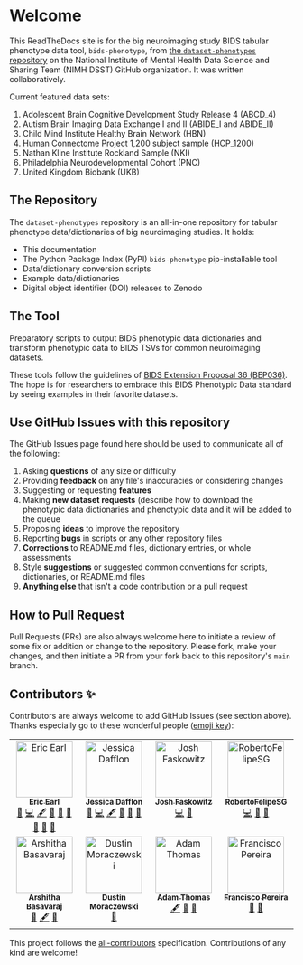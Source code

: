 # Welcome

This ReadTheDocs site is for the big neuroimaging study BIDS tabular phenotype data tool, `bids-phenotype`, from [the `dataset-phenotypes` repository](https://github.com/nimh-dsst/dataset-phenotypes) on the National Institute of Mental Health Data Science and Sharing Team (NIMH DSST) GitHub organization. It was written collaboratively.

Current featured data sets:

1. Adolescent Brain Cognitive Development Study Release 4 (ABCD_4)
1. Autism Brain Imaging Data Exchange I and II (ABIDE_I and ABIDE_II)
1. Child Mind Institute Healthy Brain Network (HBN)
1. Human Connectome Project 1,200 subject sample (HCP_1200)
1. Nathan Kline Institute Rockland Sample (NKI)
1. Philadelphia Neurodevelopmental Cohort (PNC)
1. United Kingdom Biobank (UKB)

## The Repository

The `dataset-phenotypes` repository is an all-in-one repository for tabular phenotype data/dictionaries of big neuroimaging studies. It holds:

- This documentation
- The Python Package Index (PyPI) `bids-phenotype` pip-installable tool
- Data/dictionary conversion scripts
- Example data/dictionaries
- Digital object identifier (DOI) releases to Zenodo

## The Tool

Preparatory scripts to output BIDS phenotypic data dictionaries and transform phenotypic data to BIDS TSVs for common neuroimaging datasets.

These tools follow the guidelines of [BIDS Extension Proposal 36 (BEP036)](https://docs.google.com/document/d/1WTkfES8L0vItZVyyR68fc-9cO03jS-kCnMnw6602pbc/edit#heading=h.gjdgxs). The hope is for researchers to embrace this BIDS Phenotypic Data standard by seeing examples in their favorite datasets.

## Use GitHub Issues with this repository

The GitHub Issues page found here should be used to communicate all of the following:

1. Asking **questions** of any size or difficulty
1. Providing **feedback** on any file's inaccuracies or considering changes
1. Suggesting or requesting **features**
1. Making **new dataset requests** (describe how to download the phenotypic data dictionaries and phenotypic data and it will be added to the queue
1. Proposing **ideas** to improve the repository
1. Reporting **bugs** in scripts or any other repository files
1. **Corrections** to README.md files, dictionary entries, or whole assessments
1. Style **suggestions** or suggested common conventions for scripts, dictionaries, or README.md files
1. **Anything else** that isn't a code contribution or a pull request

## How to Pull Request

Pull Requests (PRs) are also always welcome here to initiate a review of some fix or addition or change to the repository. Please fork, make your changes, and then initiate a PR from your fork back to this repository's `main` branch.

## Contributors ✨

Contributors are always welcome to add GitHub Issues (see section above). Thanks especially go to these wonderful people ([emoji key](https://allcontributors.org/docs/en/emoji-key)):

<!-- ALL-CONTRIBUTORS-LIST:START - Do not remove or modify this section -->
<!-- prettier-ignore-start -->
<!-- markdownlint-disable -->
<table>
  <tbody>
    <tr>
      <td align="center" valign="top" width="14.28%"><a href="https://ericearl.github.io/"><img src="https://avatars.githubusercontent.com/u/5580023?v=4?s=100" width="100px;" alt="Eric Earl"/><br /><sub><b>Eric Earl</b></sub></a><br /><a href="https://github.com/ericearl/dataset-phenotypes/issues?q=author%3Aericearl" title="Bug reports">🐛</a> <a href="https://github.com/ericearl/dataset-phenotypes/commits?author=ericearl" title="Code">💻</a> <a href="#content-ericearl" title="Content">🖋</a> <a href="#data-ericearl" title="Data">🔣</a> <a href="#design-ericearl" title="Design">🎨</a> <a href="#ideas-ericearl" title="Ideas, Planning, & Feedback">🤔</a> <a href="#maintenance-ericearl" title="Maintenance">🚧</a> <a href="#projectManagement-ericearl" title="Project Management">📆</a> <a href="https://github.com/ericearl/dataset-phenotypes/pulls?q=is%3Apr+reviewed-by%3Aericearl" title="Reviewed Pull Requests">👀</a></td>
      <td align="center" valign="top" width="14.28%"><a href="https://jessicadafflon.github.io/"><img src="https://avatars.githubusercontent.com/u/10345440?v=4?s=100" width="100px;" alt="Jessica Dafflon"/><br /><sub><b>Jessica Dafflon</b></sub></a><br /><a href="https://github.com/ericearl/dataset-phenotypes/issues?q=author%3AJessyD" title="Bug reports">🐛</a> <a href="https://github.com/ericearl/dataset-phenotypes/commits?author=JessyD" title="Code">💻</a> <a href="#content-JessyD" title="Content">🖋</a> <a href="#ideas-JessyD" title="Ideas, Planning, & Feedback">🤔</a> <a href="#projectManagement-JessyD" title="Project Management">📆</a> <a href="https://github.com/ericearl/dataset-phenotypes/pulls?q=is%3Apr+reviewed-by%3AJessyD" title="Reviewed Pull Requests">👀</a></td>
      <td align="center" valign="top" width="14.28%"><a href="https://faskowit.github.io/"><img src="https://avatars.githubusercontent.com/u/3308660?v=4?s=100" width="100px;" alt="Josh Faskowitz"/><br /><sub><b>Josh Faskowitz</b></sub></a><br /><a href="https://github.com/ericearl/dataset-phenotypes/commits?author=faskowit" title="Code">💻</a> <a href="#ideas-faskowit" title="Ideas, Planning, & Feedback">🤔</a></td>
      <td align="center" valign="top" width="14.28%"><a href="https://github.com/RobertoFelipeSG"><img src="https://avatars.githubusercontent.com/u/38394703?v=4?s=100" width="100px;" alt="RobertoFelipeSG"/><br /><sub><b>RobertoFelipeSG</b></sub></a><br /><a href="https://github.com/ericearl/dataset-phenotypes/commits?author=RobertoFelipeSG" title="Code">💻</a> <a href="#design-RobertoFelipeSG" title="Design">🎨</a> <a href="#ideas-RobertoFelipeSG" title="Ideas, Planning, & Feedback">🤔</a></td>
    </tr>
    <tr>
      <td align="center" valign="top" width="14.28%"><a href="http://cmn.nimh.nih.gov/dsst"><img src="https://avatars.githubusercontent.com/u/10297203?v=4?s=100" width="100px;" alt="Arshitha Basavaraj"/><br /><sub><b>Arshitha Basavaraj</b></sub></a><br /><a href="https://github.com/ericearl/dataset-phenotypes/issues?q=author%3AArshitha" title="Bug reports">🐛</a> <a href="#content-Arshitha" title="Content">🖋</a> <a href="#ideas-Arshitha" title="Ideas, Planning, & Feedback">🤔</a></td>
      <td align="center" valign="top" width="14.28%"><a href="https://cmn.nimh.nih.gov/dsst"><img src="https://avatars.githubusercontent.com/u/7197889?v=4?s=100" width="100px;" alt="Dustin Moraczewski"/><br /><sub><b>Dustin Moraczewski</b></sub></a><br /><a href="#data-dmoracze" title="Data">🔣</a></td>
      <td align="center" valign="top" width="14.28%"><a href="https://github.com/agt24"><img src="https://avatars.githubusercontent.com/u/7869017?v=4?s=100" width="100px;" alt="Adam Thomas"/><br /><sub><b>Adam Thomas</b></sub></a><br /><a href="#content-agt24" title="Content">🖋</a> <a href="#ideas-agt24" title="Ideas, Planning, & Feedback">🤔</a> <a href="#projectManagement-agt24" title="Project Management">📆</a></td>
      <td align="center" valign="top" width="14.28%"><a href="https://github.com/tsuipen"><img src="https://avatars.githubusercontent.com/u/6072139?v=4?s=100" width="100px;" alt="Francisco Pereira"/><br /><sub><b>Francisco Pereira</b></sub></a><br /><a href="#ideas-tsuipen" title="Ideas, Planning, & Feedback">🤔</a> <a href="#projectManagement-tsuipen" title="Project Management">📆</a></td>
    </tr>
  </tbody>
</table>

<!-- markdownlint-restore -->
<!-- prettier-ignore-end -->

<!-- ALL-CONTRIBUTORS-LIST:END -->

This project follows the [all-contributors](https://github.com/all-contributors/all-contributors) specification. Contributions of any kind are welcome!
